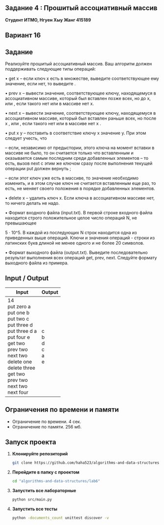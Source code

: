 ## Задание 4 : Прошитый ассоциативный массив
 

**Студент ИТМО,  Нгуен Хыу Жанг  415189**  

## Вариант 16

## Задание

Реализуйте прошитый ассоциативный массив. Ваш алгоритм должен поддерживать следующие типы операций:

• get x – если ключ x есть в множестве, выведите соответствующее ему
значение, если нет, то выведите <none>.

• prev x – вывести значение, соответствующее ключу, находящемуся в ассоциативном массиве, который был вставлен позже всех, но до x, или <none>, если такого нет или в массиве нет x.

• next x – вывести значение, соответствующее ключу, находящемуся в ассоциативном массиве, который был вставлен раньше всех, но после x , или
<none>, если такого нет или в массиве нет x .

• put x y – поставить в соответствие ключу x значение y. При этом следует
учесть, что

– eсли, независимо от предыстории, этого ключа на момент вставки в
массиве не было, то он считается только что вставленным и оказывается самым последним среди добавленных элементов – то есть, вызов
next с этим же ключом сразу после выполнения текущей операции put
должен вернуть <none>;

– если этот ключ уже есть в массиве, то значение необходимо изменить,
и в этом случае ключ не считается вставленным еще раз, то есть, не
меняет своего положения в порядке добавленных элементов.

• delete x – удалить ключ x. Если ключа в ассоциативном массиве нет, то
ничего делать не надо.

• Формат входного файла (input.txt). В первой строке входного файла находится строго положительное целое число операций N, не превышающее

5 · 10^5. В каждой из последующих N строк находится одна из приведенных
выше операций. Ключи и значения операций - строки из латинских букв
длиной не менее одного и не более 20 символов.

• Формат выходного файла (output.txt). Выведите последовательно результат выполнения всех операций get, prev, next. Следуйте формату выходного
файла из примера.


  
## Input / Output 


| Input                                            | Output                               |   
|--------------------------------------------------|--------------------------------------|
| 14 <br/>put zero a<br/>put one b<br/>put two c<br/>put three d<br/>put three d a<br/>put four e<br/>get two<br/>prev two<br/>next two<br/>delete one<br/>delete three<br/>get two<br/>prev two<br/>next two<br/>next four | c<br/>b<br/>d<br/>c<br/>a<br/>e<br/><none> |




## Ограничения по времени и памяти

- Ограничение по времени. 4 сек.
- Ограничение по памяти. 256 мб.


## Запуск проекта
1. **Клонируйте репозиторий**
   ```bash
   git clone https://github.com/haha523/algorithms-and-data-structures.git
   ```
2. **Перейдите в папку с проектом**
   ```bash
   cd "algorithms-and-data-structures/lab6"
   ```
3. **Запустить все лабораторные**
    ```bash
   python src/main.py
   ```
4. **Запустить все тесты**
    ```bash
   python -documents_count unittest discover -v
   ```


